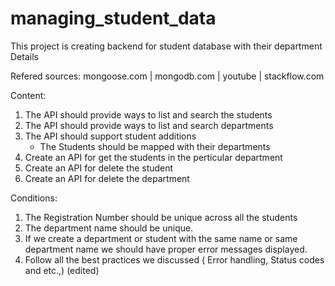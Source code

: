 # managing_student_data

This project is creating backend for student database with their department Details

Refered sources:  mongoose.com | mongodb.com | youtube | stackflow.com

Content:
1. The API should provide ways to list and search the students
2. The API should provide ways to list and search departments
3. The API should support student additions
    * The Students should be mapped with their departments
4. Create an API for get the students in the perticular department
5. Create an API for delete the student
6. Create an API for delete the department

Conditions:
1. The Registration Number should be unique across all the students
2. The department name should be unique.
3. If we create a department or student with the same name or same department name we should have proper error messages displayed.
4. Follow all the best practices we discussed ( Error handling, Status codes and etc.,) (edited) 

